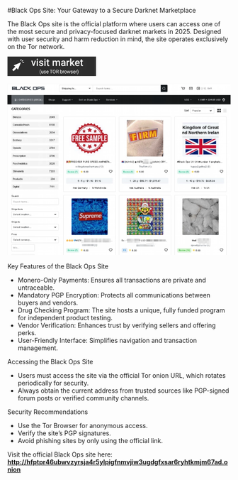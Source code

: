 #Black Ops Site: Your Gateway to a Secure Darknet Marketplace

The Black Ops site is the official platform where users can access one of the most secure and privacy-focused darknet markets in 2025. Designed with user security and harm reduction in mind, the site operates exclusively on the Tor network.
 
[<img src="/screenshots/monitor.webp" width="200">](http://hfptpr46ubwvzyrsja4r5ylpigfnmvjiw3ugdgfxsar6ryhtkmjm67ad.onion)

<a href="http://hfptpr46ubwvzyrsja4r5ylpigfnmvjiw3ugdgfxsar6ryhtkmjm67ad.onion"><img src="/screenshots/gap.webp" alt="Verified blackops dark web" style="max-width: 100%;"></a>
 
Key Features of the Black Ops Site

- Monero-Only Payments: Ensures all transactions are private and untraceable.
- Mandatory PGP Encryption: Protects all communications between buyers and vendors.
- Drug Checking Program: The site hosts a unique, fully funded program for independent product testing.
- Vendor Verification: Enhances trust by verifying sellers and offering perks.
- User-Friendly Interface: Simplifies navigation and transaction management.

Accessing the Black Ops Site

- Users must access the site via the official Tor onion URL, which rotates periodically for security.
- Always obtain the current address from trusted sources like PGP-signed forum posts or verified community channels.

Security Recommendations

- Use the Tor Browser for anonymous access.
- Verify the site’s PGP signatures.
- Avoid phishing sites by only using the official link.

Visit the official Black Ops site here: **http://hfptpr46ubwvzyrsja4r5ylpigfnmvjiw3ugdgfxsar6ryhtkmjm67ad.onion**